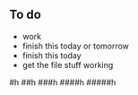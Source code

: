To do
-----

- work
- finish this today or tomorrow
- finish this today
- get the file stuff working

#h
##h
###h
####h
#####h